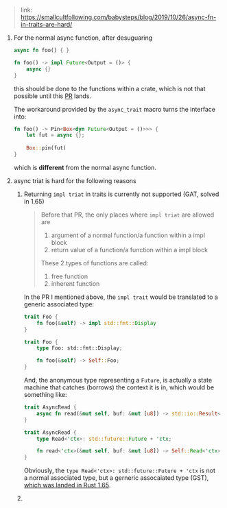 > link: https://smallcultfollowing.com/babysteps/blog/2019/10/26/async-fn-in-traits-are-hard/ 

1. For the normal async function, after desuguaring

   ```rs
   async fn foo() { }

   fn foo() -> impl Future<Output = ()> {
       async {}
   }
   ```

   this should be done to the functions within a crate, which is not that possible
   until this [PR](https://github.com/rust-lang/rust/pull/115822) lands.

   The workaround provided by the `async_trait` macro turns the interface into:

   ```rs
   fn foo() -> Pin<Box<dyn Future<Output = ()>>> {
       let fut = async {};
       
       Box::pin(fut)
   }
   ```

   which is **different** from the normal async function.

2. async triat is hard for the following reasons


   1. Returning `impl triat` in traits is currently not supported (GAT, solved in 1.65)
   

      > Before that PR, the only places where `impl triat` are allowed are
      >
      > 1. argument of a normal function/a function within a impl block
      > 2. return value of a function/a function within a impl block
      >
      > These 2 types of functions are called: 
      >
      > 1. free function
      > 2. inherent function

      In the PR I mentioned above, the `impl trait` would be translated to a generic
      associated type:


      ```rs
      trait Foo {
          fn foo(&self) -> impl std::fmt::Display
      }

      trait Foo {
          type Foo: std::fmt::Display;

          fn foo(&self) -> Self::Foo;
      }
      ```

      And, the anonymous type representing a `Future`, is actually a state machine
      that catches (borrows) the context it is in, which would be something like:

      ```rs
      trait AsyncRead {
          async fn read(&mut self, buf: &mut [u8]) -> std::io::Result<usize>;
      }

      trait AsyncRead {
          type Read<'ctx>: std::future::Future + 'ctx;

          fn read<'ctx>(&mut self, buf: &mut [u8]) -> Self::Read<'ctx>;
      }
      ```

      Obviously, the `type Read<'ctx>: std::future::Future + 'ctx` is not a normal
      associated type, but a gerneric assocaiated type (GST), [which was landed in
      Rust 1.65](https://blog.rust-lang.org/2022/10/28/gats-stabilization.html).

   2.     
